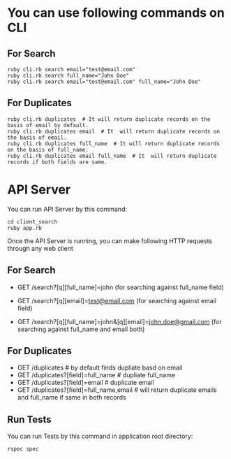 
# You can use following commands on CLI
  
  ## For Search 
  ```
  ruby cli.rb search email="test@email.com"
  ruby cli.rb search full_name="John Doe"
  ruby cli.rb search email="test@email.com" full_name="John Doe"
  ```
  
  ## For Duplicates 
  ```
  ruby cli.rb duplicates  # It will return duplicate records on the basis of email by default.
  ruby cli.rb duplicates email  # It  will return duplicate records on the basis of email.
  ruby cli.rb duplicates full_name  # It will return duplicate records on the basis of full_name.
  ruby cli.rb duplicates email full_name  # It  will return duplicate records if both fields are same.
  ```

# API Server
You can run API Server by this command:

  ```
  cd client_search
  ruby app.rb 
  ```

  Once the API Server is running, you can make following HTTP requests through any web client 
  
  ## For Search
  - GET /search?[q][full_name]=john (for searching against full_name field)
  
  - GET /search?[q][email]=test@email.com (for searching against email field)
  
  - GET /search?[q][full_name]=john&[q][email]=john.doe@gmail.com (for searching against full_name and email both)
  
  
  ## For Duplicates
  - GET /duplicates  # by default finds dupliate basd on email
  - GET /duplicates?[field]=full_name   # dupliate full_name
  - GET /duplicates?[field]=email   # duplicate email
  - GET /duplicates?[field]=full_name,email   # will return duplicate emails and full_name if same in both records

## Run Tests
You can run Tests by this command in application root directory:
```
rspec spec
```
